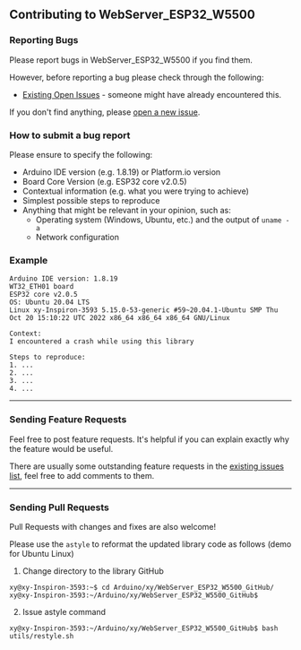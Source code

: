 ## Contributing to WebServer_ESP32_W5500

### Reporting Bugs

Please report bugs in WebServer_ESP32_W5500 if you find them.

However, before reporting a bug please check through the following:

* [Existing Open Issues](https://github.com/khoih-prog/WebServer_ESP32_W5500/issues) - someone might have already encountered this.

If you don't find anything, please [open a new issue](https://github.com/khoih-prog/WebServer_ESP32_W5500/issues/new).

### How to submit a bug report

Please ensure to specify the following:

* Arduino IDE version (e.g. 1.8.19) or Platform.io version
* Board Core Version (e.g. ESP32 core v2.0.5)
* Contextual information (e.g. what you were trying to achieve)
* Simplest possible steps to reproduce
* Anything that might be relevant in your opinion, such as:
  * Operating system (Windows, Ubuntu, etc.) and the output of `uname -a`
  * Network configuration


### Example

```
Arduino IDE version: 1.8.19
WT32_ETH01 board
ESP32 core v2.0.5
OS: Ubuntu 20.04 LTS
Linux xy-Inspiron-3593 5.15.0-53-generic #59~20.04.1-Ubuntu SMP Thu Oct 20 15:10:22 UTC 2022 x86_64 x86_64 x86_64 GNU/Linux

Context:
I encountered a crash while using this library

Steps to reproduce:
1. ...
2. ...
3. ...
4. ...
```

---

### Sending Feature Requests

Feel free to post feature requests. It's helpful if you can explain exactly why the feature would be useful.

There are usually some outstanding feature requests in the [existing issues list](https://github.com/khoih-prog/WebServer_ESP32_W5500/issues?q=is%3Aopen+is%3Aissue+label%3Aenhancement), feel free to add comments to them.

---

### Sending Pull Requests

Pull Requests with changes and fixes are also welcome!

Please use the `astyle` to reformat the updated library code as follows (demo for Ubuntu Linux)

1. Change directory to the library GitHub

```
xy@xy-Inspiron-3593:~$ cd Arduino/xy/WebServer_ESP32_W5500_GitHub/
xy@xy-Inspiron-3593:~/Arduino/xy/WebServer_ESP32_W5500_GitHub$
```

2. Issue astyle command

```
xy@xy-Inspiron-3593:~/Arduino/xy/WebServer_ESP32_W5500_GitHub$ bash utils/restyle.sh
```


